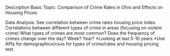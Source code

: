 Description
Basic Topic: Comparison of Crime Rates in Ohio and Effects on Housing Prices

Data Analysis:
See correlation between crime rates housing price index. 
Correlations between different types of crime in areas (focusing on violent crime)
What types of crimes are most common? 
Does the frequency of crimes change over the day? Week? Year?
*Looking at last 5-10 years
*Use APIs for demographics/csvs for types of crime/rates and housing pricing
test
